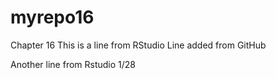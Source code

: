 # myrepo16
Chapter 16
This is a line from RStudio
Line added from GitHub

Another line from Rstudio 1/28